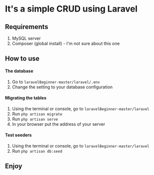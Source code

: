 # It's a simple CRUD using Laravel

## Requirements

1. MySQL server
2. Composer (global install) - I'm not sure about this one

## How to use

#### The database

1. Go to ``laravelBeginner-master/laravel/.env``
2. Change the setting to your database configuration

#### Migrating the tables

1. Using the terminal or console, go to ``laravelBeginner-master/laravel``
2. Run ``php artisan migrate``
3. Run ``php artisan serve``
4. In your browser put the address of your server

#### Test seeders

1. Using the terminal or console, go to ``laravelBeginner-master/laravel``
2. Run ``php artisan db:seed``

## Enjoy
